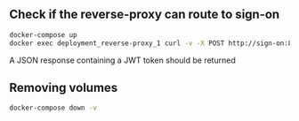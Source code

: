 


## Check if the reverse-proxy can route to sign-on
```bash
docker-compose up
docker exec deployment_reverse-proxy_1 curl -v -X POST http://sign-on:8080/sign-on/host/test
```
A JSON response containing a JWT token should be returned

## Removing volumes
```bash
docker-compose down -v
```